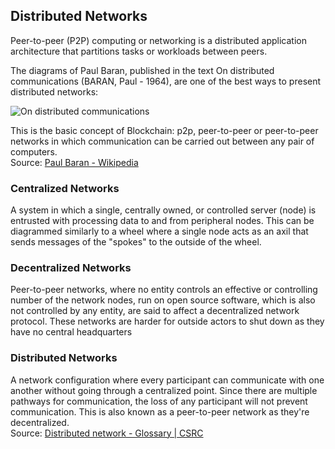 ## Distributed Networks

Peer-to-peer (P2P) computing or networking is a distributed application architecture that partitions tasks or workloads between peers.

The diagrams of Paul Baran, published in the text On distributed communications (BARAN, Paul \- 1964), are one of the best ways to present distributed networks:   

![On distributed communications](.guides/img/image3.png) 

This is the basic concept of Blockchain: p2p, peer-to-peer or peer-to-peer networks in which communication can be carried out between any pair of computers.  
Source: [Paul Baran \- Wikipedia](https://en.wikipedia.org/wiki/Paul\_Baran)

### Centralized Networks 

A system in which a single, centrally owned, or controlled server (node) is entrusted with processing data to and from peripheral nodes. This can be diagrammed similarly to a wheel where a single node acts as an axil that sends messages of the "spokes" to the outside of the wheel.

### Decentralized Networks

Peer-to-peer networks, where no entity controls an effective or controlling number of the network nodes, run on open source software, which is also not controlled by any entity, are said to affect a decentralized network protocol. These networks are harder for outside actors to shut down as they have no central headquarters

### Distributed Networks

A network configuration where every participant can communicate with one another without going through a centralized point. Since there are multiple pathways for communication, the loss of any participant will not prevent communication. This is also known as a peer-to-peer network as they're decentralized.  
Source: [Distributed network \- Glossary | CSRC](https://csrc.nist.gov/glossary/term/distributed\_network)
